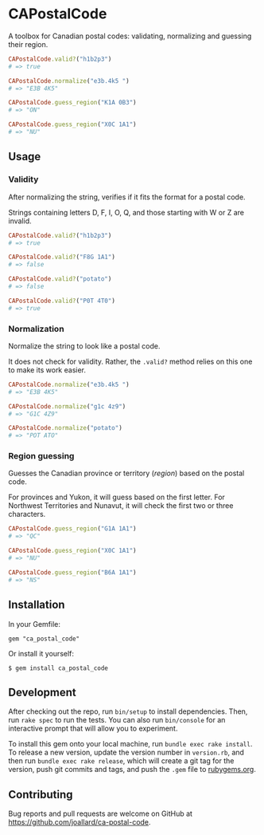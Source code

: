 # CAPostalCode
A toolbox for Canadian postal codes: validating, normalizing and guessing their region.

```ruby
CAPostalCode.valid?("h1b2p3")
# => true

CAPostalCode.normalize("e3b.4k5 ")
# => "E3B 4K5"

CAPostalCode.guess_region("K1A 0B3")
# => "ON"

CAPostalCode.guess_region("X0C 1A1")
# => "NU"
```

## Usage
### Validity
After normalizing the string, verifies if it fits the format for a postal code.

Strings containing letters D, F, I, O, Q, and those starting with W or Z are invalid.
```ruby
CAPostalCode.valid?("h1b2p3")
# => true

CAPostalCode.valid?("F8G 1A1")
# => false

CAPostalCode.valid?("potato")
# => false

CAPostalCode.valid?("P0T 4T0")
# => true
```

### Normalization
Normalize the string to look like a postal code.

It does not check for validity. Rather, the `.valid?` method relies on this one to make its work easier.

```ruby
CAPostalCode.normalize("e3b.4k5 ")
# => "E3B 4K5"

CAPostalCode.normalize("g1c 4z9")
# => "G1C 4Z9"

CAPostalCode.normalize("potato")
# => "POT ATO"
```

### Region guessing
Guesses the Canadian province or territory (*region*) based on the postal code.

For provinces and Yukon, it will guess based on the first letter. For Northwest Territories and Nunavut, it will check the first two or three characters.

```ruby
CAPostalCode.guess_region("G1A 1A1")
# => "QC"

CAPostalCode.guess_region("X0C 1A1")
# => "NU"

CAPostalCode.guess_region("B6A 1A1")
# => "NS"
```

## Installation
In your Gemfile:

    gem "ca_postal_code"

Or install it yourself:

    $ gem install ca_postal_code

## Development
After checking out the repo, run `bin/setup` to install dependencies. Then, run `rake spec` to run the tests. You can also run `bin/console` for an interactive prompt that will allow you to experiment.

To install this gem onto your local machine, run `bundle exec rake install`. To release a new version, update the version number in `version.rb`, and then run `bundle exec rake release`, which will create a git tag for the version, push git commits and tags, and push the `.gem` file to [rubygems.org](https://rubygems.org).

## Contributing
Bug reports and pull requests are welcome on GitHub at https://github.com/joallard/ca-postal-code.
